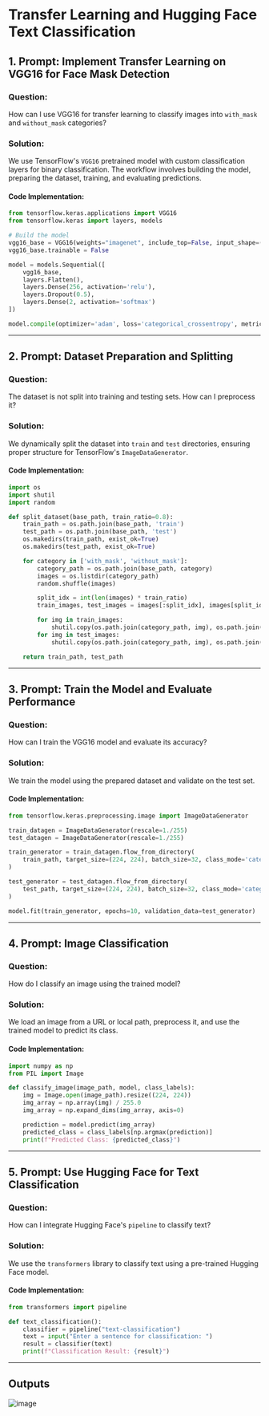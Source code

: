 
# Transfer Learning and Hugging Face Text Classification

## 1. Prompt: Implement Transfer Learning on VGG16 for Face Mask Detection

### Question:
How can I use VGG16 for transfer learning to classify images into `with_mask` and `without_mask` categories?

### Solution:
We use TensorFlow's `VGG16` pretrained model with custom classification layers for binary classification. The workflow involves building the model, preparing the dataset, training, and evaluating predictions.

#### Code Implementation:
```python
from tensorflow.keras.applications import VGG16
from tensorflow.keras import layers, models

# Build the model
vgg16_base = VGG16(weights="imagenet", include_top=False, input_shape=(224, 224, 3))
vgg16_base.trainable = False

model = models.Sequential([
    vgg16_base,
    layers.Flatten(),
    layers.Dense(256, activation='relu'),
    layers.Dropout(0.5),
    layers.Dense(2, activation='softmax')
])

model.compile(optimizer='adam', loss='categorical_crossentropy', metrics=['accuracy'])
```

---

## 2. Prompt: Dataset Preparation and Splitting

### Question:
The dataset is not split into training and testing sets. How can I preprocess it?

### Solution:
We dynamically split the dataset into `train` and `test` directories, ensuring proper structure for TensorFlow's `ImageDataGenerator`.

#### Code Implementation:
```python
import os
import shutil
import random

def split_dataset(base_path, train_ratio=0.8):
    train_path = os.path.join(base_path, 'train')
    test_path = os.path.join(base_path, 'test')
    os.makedirs(train_path, exist_ok=True)
    os.makedirs(test_path, exist_ok=True)

    for category in ['with_mask', 'without_mask']:
        category_path = os.path.join(base_path, category)
        images = os.listdir(category_path)
        random.shuffle(images)

        split_idx = int(len(images) * train_ratio)
        train_images, test_images = images[:split_idx], images[split_idx:]

        for img in train_images:
            shutil.copy(os.path.join(category_path, img), os.path.join(train_path, category, img))
        for img in test_images:
            shutil.copy(os.path.join(category_path, img), os.path.join(test_path, category, img))

    return train_path, test_path
```

---

## 3. Prompt: Train the Model and Evaluate Performance

### Question:
How can I train the VGG16 model and evaluate its accuracy?

### Solution:
We train the model using the prepared dataset and validate on the test set.

#### Code Implementation:
```python
from tensorflow.keras.preprocessing.image import ImageDataGenerator

train_datagen = ImageDataGenerator(rescale=1./255)
test_datagen = ImageDataGenerator(rescale=1./255)

train_generator = train_datagen.flow_from_directory(
    train_path, target_size=(224, 224), batch_size=32, class_mode='categorical'
)

test_generator = test_datagen.flow_from_directory(
    test_path, target_size=(224, 224), batch_size=32, class_mode='categorical'
)

model.fit(train_generator, epochs=10, validation_data=test_generator)
```

---

## 4. Prompt: Image Classification

### Question:
How do I classify an image using the trained model?

### Solution:
We load an image from a URL or local path, preprocess it, and use the trained model to predict its class.

#### Code Implementation:
```python
import numpy as np
from PIL import Image

def classify_image(image_path, model, class_labels):
    img = Image.open(image_path).resize((224, 224))
    img_array = np.array(img) / 255.0
    img_array = np.expand_dims(img_array, axis=0)

    prediction = model.predict(img_array)
    predicted_class = class_labels[np.argmax(prediction)]
    print(f"Predicted Class: {predicted_class}")
```

---

## 5. Prompt: Use Hugging Face for Text Classification

### Question:
How can I integrate Hugging Face's `pipeline` to classify text?

### Solution:
We use the `transformers` library to classify text using a pre-trained Hugging Face model.

#### Code Implementation:
```python
from transformers import pipeline

def text_classification():
    classifier = pipeline("text-classification")
    text = input("Enter a sentence for classification: ")
    result = classifier(text)
    print(f"Classification Result: {result}")
```

---

## Outputs

![image](https://github.com/user-attachments/assets/abf6e0cf-09c8-4414-956c-b664a28d0bde)




